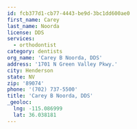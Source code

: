 ```yaml
---
id: fcb377d1-cb77-4443-be9d-3bc1dd600ae0
first_name: Carey
last_name: Noorda
license: DDS
services:
  - orthodontist
category: dentists
org_name: 'Carey B Noorda, DDS'
address: '1701 N Green Valley Pkwy.'
city: Henderson
state: NV
zip: '89074'
phone: '(702) 737-5500'
title: 'Carey B Noorda, DDS'
_geoloc:
  lng: -115.086999
  lat: 36.038181
---
```

